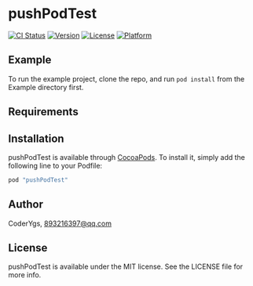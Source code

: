 # pushPodTest

[![CI Status](http://img.shields.io/travis/CoderYgs/pushPodTest.svg?style=flat)](https://travis-ci.org/CoderYgs/pushPodTest)
[![Version](https://img.shields.io/cocoapods/v/pushPodTest.svg?style=flat)](http://cocoapods.org/pods/pushPodTest)
[![License](https://img.shields.io/cocoapods/l/pushPodTest.svg?style=flat)](http://cocoapods.org/pods/pushPodTest)
[![Platform](https://img.shields.io/cocoapods/p/pushPodTest.svg?style=flat)](http://cocoapods.org/pods/pushPodTest)

## Example

To run the example project, clone the repo, and run `pod install` from the Example directory first.

## Requirements

## Installation

pushPodTest is available through [CocoaPods](http://cocoapods.org). To install
it, simply add the following line to your Podfile:

```ruby
pod "pushPodTest"
```

## Author

CoderYgs, 893216397@qq.com

## License

pushPodTest is available under the MIT license. See the LICENSE file for more info.
